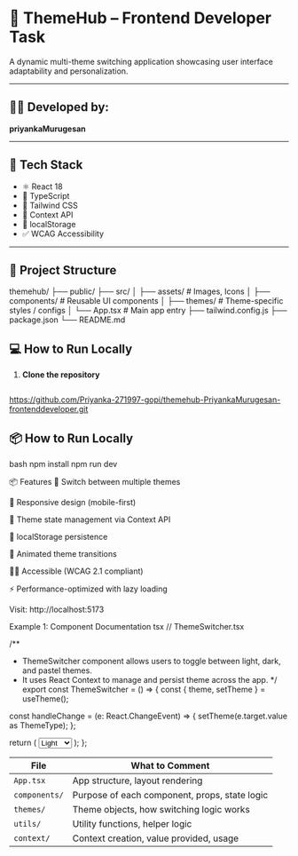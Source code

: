 # 🌈 ThemeHub – Frontend Developer Task

A dynamic multi-theme switching application showcasing user interface adaptability and personalization.

---

## 👨‍💻 Developed by:
**priyankaMurugesan**

---

## 🚀 Tech Stack

- ⚛️ React 18
- 📘 TypeScript
- 🎨 Tailwind CSS
- 🧠 Context API
- 💾 localStorage
- ✅ WCAG Accessibility

---

## 📂 Project Structure

themehub/
├── public/
├── src/
│ ├── assets/ # Images, Icons
│ ├── components/ # Reusable UI components
│ ├── themes/ # Theme-specific styles / configs
│ └── App.tsx # Main app entry
├── tailwind.config.js
├── package.json
└── README.md

## 💻 How to Run Locally

1. **Clone the repository**
   ```bash
https://github.com/Priyanka-271997-gopi/themehub-PriyankaMurugesan-frontenddeveloper.git

## 📦 How to Run Locally
bash
npm install
npm run dev

📦 Features
🎨 Switch between multiple themes

📱 Responsive design (mobile-first)

🧠 Theme state management via Context API

💾 localStorage persistence

🌈 Animated theme transitions

🧑‍🦯 Accessible (WCAG 2.1 compliant)

⚡ Performance-optimized with lazy loading

Visit: http://localhost:5173



 Example 1: Component Documentation
tsx
// ThemeSwitcher.tsx

/**
 * ThemeSwitcher component allows users to toggle between light, dark, and pastel themes.
 * It uses React Context to manage and persist theme across the app.
 */
export const ThemeSwitcher = () => {
  const { theme, setTheme } = useTheme();

  const handleChange = (e: React.ChangeEvent<HTMLSelectElement>) => {
    setTheme(e.target.value as ThemeType);
  };

  return (
    <select onChange={handleChange} value={theme}>
      <option value="light">Light</option>
      <option value="dark">Dark</option>
      <option value="pastel">Pastel</option>
    </select>
  );
};

| File          | What to Comment                               |
| ------------- | --------------------------------------------- |
| `App.tsx`     | App structure, layout rendering               |
| `components/` | Purpose of each component, props, state logic |
| `themes/`     | Theme objects, how switching logic works      |
| `utils/`      | Utility functions, helper logic               |
| `context/`    | Context creation, value provided, usage       |

  

